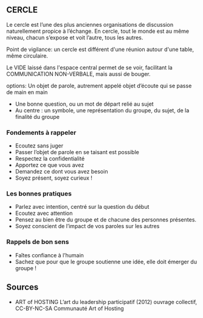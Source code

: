 ## CERCLE

Le cercle est l’une des plus anciennes organisations de discussion naturellement propice à l’échange. En cercle, tout le monde est au même niveau, chacun s’expose et voit l’autre, tous les autres.

Point de vigilance: un cercle est différent d'une réunion autour d'une table, même circulaire. 

Le VIDE laissé dans l'espace central permet de se voir, facilitant la COMMUNICATION NON-VERBALE, mais aussi de bouger.

options: 
Un objet de parole, autrement appelé objet d’écoute qui se passe de main en main
- Une bonne question, ou un mot de départ relié au sujet
- Au centre : un symbole, une représentation du groupe, du sujet, de la finalité du groupe


### Fondements à rappeler
- Ecoutez sans juger
- Passer l’objet de parole en se taisant est possible
- Respectez la confidentialité
- Apportez ce que vous avez
- Demandez ce dont vous avez besoin
- Soyez présent, soyez curieux !

### Les bonnes pratiques
- Parlez avec intention, centré sur la question du début
- Ecoutez avec attention
- Pensez au bien être du groupe et de chacune des personnes présentes.
- Soyez conscient de l’impact de vos paroles sur les autres

### Rappels de bon sens
- Faîtes confiance à l’humain
- Sachez que pour que le groupe soutienne une idée, elle doit émerger du groupe !


## Sources

- ART of HOSTING L’art du leadership participatif (2012) ouvrage collectif, CC-BY-NC-SA Communauté Art of Hosting
